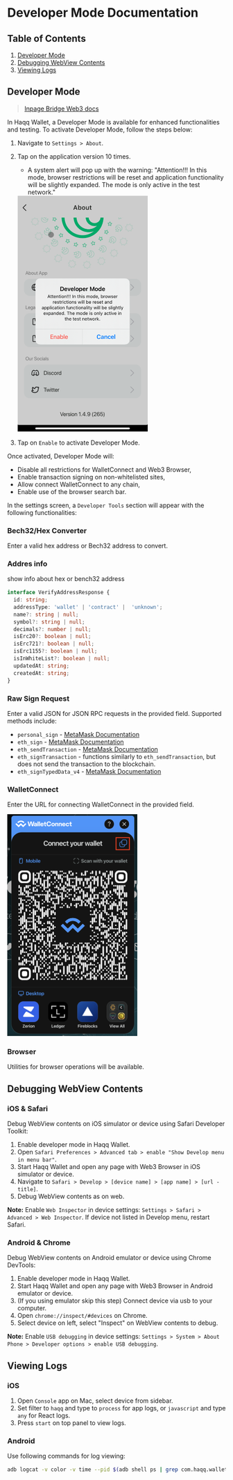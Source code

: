 # Developer Mode Documentation

## Table of Contents
1. [Developer Mode](#developer-mode)
2. [Debugging WebView Contents](#debugging-webview-contents)
3. [Viewing Logs](#viewing-logs)

## Developer Mode

> [Inpage Bridge Web3 docs](https://github.com/haqq-network/haqq-wallet/blob/main/docs/inpage-bridge-web3.md)

In Haqq Wallet, a Developer Mode is available for enhanced functionalities and testing. To activate Developer Mode, follow the steps below:


1. Navigate to `Settings > About`.
2. Tap on the application version 10 times.
   - A system alert will pop up with the warning: "Attention!!! In this mode, browser restrictions will be reset and application functionality will be slightly expanded. The mode is only active in the test network."

   <img src="https://github.com/haqq-network/haqq-wallet/blob/main/docs/images/developer-mode-attention.png" alt="WalletConnect" width="300" />

3. Tap on `Enable` to activate Developer Mode.

Once activated, Developer Mode will:

- Disable all restrictions for WalletConnect and Web3 Browser, 
- Enable transaction signing on non-whitelisted sites,
- Allow connect WalletConnect to any chain,
- Enable use of the browser search bar.

In the settings screen, a `Developer Tools` section will appear with the following functionalities:

### Bech32/Hex Converter

Enter a valid hex address or Bech32 address to convert.

### Addres info

show info about hex or bench32 address
 
```ts
interface VerifyAddressResponse {
  id: string;
  addressType: 'wallet' | 'contract' |  'unknown';
  name?: string | null;
  symbol?: string | null;
  decimals?: number | null;
  isErc20?: boolean | null;
  isErc721?: boolean | null;
  isErc1155?: boolean | null;
  isInWhiteList?: boolean | null;
  updatedAt: string;
  createdAt: string;
}
```

### Raw Sign Request

Enter a valid JSON for JSON RPC requests in the provided field. Supported methods include:
- `personal_sign` - [MetaMask Documentation](https://docs.metamask.io/wallet/reference/personal_sign)
- `eth_sign` - [MetaMask Documentation](https://docs.metamask.io/wallet/concepts/signing-methods/#eth_sign)
- `eth_sendTransaction` - [MetaMask Documentation](https://docs.metamask.io/wallet/reference/eth_sendtransaction)
- `eth_signTransaction` - functions similarly to `eth_sendTransaction`, but does not send the transaction to the blockchain.
- `eth_signTypedData_v4` - [MetaMask Documentation](https://docs.metamask.io/wallet/reference/eth_signtypeddata_v4)

### WalletConnect

Enter the URL for connecting WalletConnect in the provided field.

<img src="https://github.com/haqq-network/haqq-wallet/blob/main/docs/images/wallet-connect-modal.png" alt="WalletConnect" width="300" />

### Browser

Utilities for browser operations will be available.

## Debugging WebView Contents

### iOS & Safari

Debug WebView contents on iOS simulator or device using Safari Developer Toolkit:

1. Enable developer mode in Haqq Wallet.
2. Open `Safari Preferences > Advanced tab > enable "Show Develop menu in menu bar"`.
3. Start Haqq Wallet and open any page with Web3 Browser in iOS simulator or device.
4. Navigate to `Safari > Develop > [device name] > [app name] > [url - title]`.
5. Debug WebView contents as on web.

**Note:** Enable `Web Inspector` in device settings: `Settings > Safari > Advanced > Web Inspector`. If device not listed in Develop menu, restart Safari.

### Android & Chrome

Debug WebView contents on Android emulator or device using Chrome DevTools:

1. Enable developer mode in Haqq Wallet.
2. Start Haqq Wallet and open any page with Web3 Browser in Android emulator or device.
3. (If you using emulator skip this step) Connect device via usb to your computer.
4. Open `chrome://inspect/#devices` on Chrome.
5. Select device on left, select "Inspect" on WebView contents to debug.

**Note:** Enable `USB debugging` in device settings: `Settings > System > About Phone > Developer options > enable USB debugging`.

## Viewing Logs

### iOS

1. Open `Console` app on Mac, select device from sidebar.
2. Set filter to `haqq` and type to `process` for app logs, or `javascript` and type `any` for React logs.
3. Press `start` on top panel to view logs.

### Android

Use following commands for log viewing:

```bash
adb logcat -v color -v time --pid $(adb shell ps | grep com.haqq.wallet  | tr -s ' ' | cut -d' ' -f2)
```